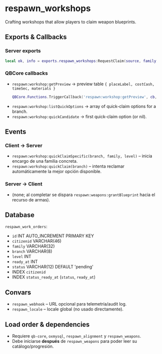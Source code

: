 # respawn_workshops

Crafting workshops that allow players to claim weapon blueprints.

## Exports & Callbacks

### Server exports
```lua
local ok, info = exports.respawn_workshops:RequestClaim(source, family, branch, level)
```

### QBCore callbacks
- `respawn:workshop:getPreview` → preview table `{ placeLabel, costCash, timeSec, materials }`
  ```lua
  QBCore.Functions.TriggerCallback('respawn:workshop:getPreview', cb, family, branch, level)
  ```
- `respawn:workshop:listQuickOptions` → array of quick-claim options for a branch.
- `respawn:workshop:quickCandidate` → first quick-claim option (or nil).

## Events

### Client → Server
- `respawn:workshop:quickClaimSpecific(branch, family, level)` – inicia encargo de una familia concreta.
- `respawn:workshop:quickClaim(branch)` – intenta reclamar automáticamente la mejor opción disponible.

### Server → Client
- (none; al completar se dispara `respawn:weapons:grantBlueprint` hacia el recurso de armas).

## Database
`respawn_work_orders`:
- `id` INT AUTO_INCREMENT PRIMARY KEY
- `citizenid` VARCHAR(46)
- `family` VARCHAR(32)
- `branch` VARCHAR(8)
- `level` INT
- `ready_at` INT
- `status` VARCHAR(12) DEFAULT 'pending'
- INDEX `citizenid`
- INDEX `status_ready_at` (`status`, `ready_at`)

## Convars
- `respawn_webhook` – URL opcional para telemetría/audit log.
- `respawn_locale` – locale global (no usado directamente).

## Load order & dependencies
- Requiere `qb-core`, `oxmysql`, `respawn_alignment` y `respawn_weapons`.
- Debe iniciarse **después** de `respawn_weapons` para poder leer su catálogo/progresión.
